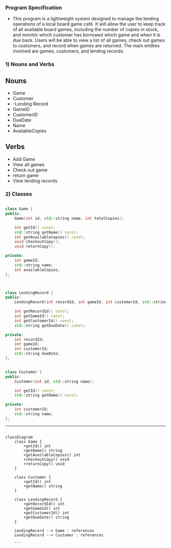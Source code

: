 ﻿### Program Specification

- This program is a lightweight system designed to manage the lending operations of a local board game café. It will allow the user to keep track of all available board games, including the number of copies in stock, and monitor which customer has borrowed which game and when it is due back. Users will be able to view a list of all games, check out games to customers, and record when games are returned. The main entities involved are games, customers, and lending records.

### 1) Nouns and Verbs

## Nouns

- Game
- Customer
- -Lending Record
- GameID
- CustomerID
- DueDate
- Name
- AvailableCopies

## Verbs

- Add Game
- View all games
- Check out game
- return game
- View lending records

### 2) Classes


```cpp

class Game {
public:
    Game(int id, std::string name, int totalCopies);

    int getId() const;
    std::string getName() const;
    int getAvailableCopies() const;
    void checkoutCopy();
    void returnCopy();

private:
    int gameId;
    std::string name;
    int availableCopies;
};



class LendingRecord {
public:
    LendingRecord(int recordId, int gameId, int customerId, std::string dueDate);

    int getRecordId() const;
    int getGameId() const;
    int getCustomerId() const;
    std::string getDueDate() const;

private:
    int recordId;
    int gameId;
    int customerId;
    std::string dueDate;
};


class Customer {
public:
    Customer(int id, std::string name);

    int getId() const;
    std::string getName() const;

private:
    int customerId;
    std::string name;
};

```
---



```mermaid

classDiagram
    class Game {
        +getId() int
        +getName() string
        +getAvailableCopies() int
        +checkoutCopy() void
        +returnCopy() void
    }

    class Customer {
        +getId() int
        +getName() string
    }

    class LendingRecord {
        +getRecordId() int
        +getGameId() int
        +getCustomerId() int
        +getDueDate() string
    }

    LendingRecord --> Game : references
    LendingRecord --> Customer : references

    ```
